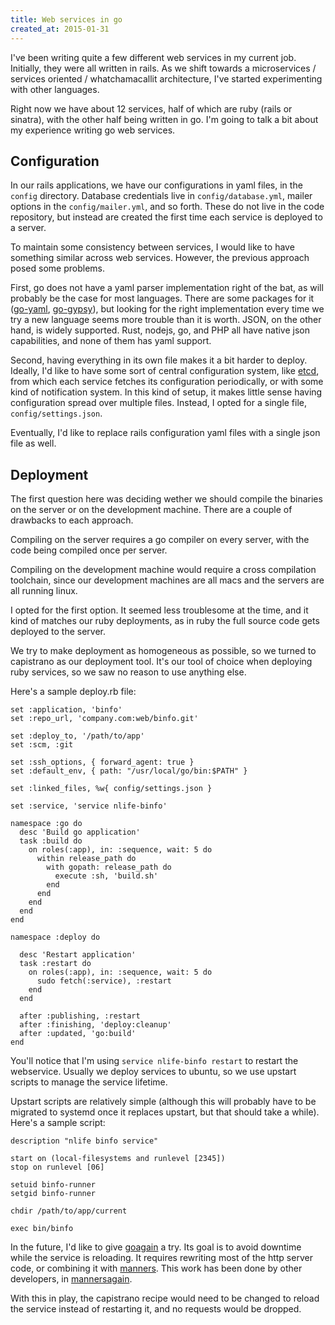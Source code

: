 ```yaml
---
title: Web services in go
created_at: 2015-01-31
---
```

I've been writing quite a few different web services in my current job.
Initially, they were all written in rails. As we shift towards a microservices
/ services oriented / whatchamacallit architecture, I've started experimenting
with other languages.

Right now we have about 12 services, half of which are ruby (rails or sinatra),
with the other half being written in go. I'm going to talk a bit about my
experience writing go web services.


Configuration
-------------

In our rails applications, we have our configurations in yaml files, in the
`config` directory. Database credentials live in `config/database.yml`, mailer
options in the `config/mailer.yml`, and so forth. These do not live in the code
repository, but instead are created the first time each service is deployed to
a server.

To maintain some consistency between services, I would like to have something
similar across web services. However, the previous approach posed some problems.

First, go does not have a yaml parser implementation right of the bat, as will
probably be the case for most languages. There are some packages for it
([go-yaml](https://github.com/go-yaml/yaml),
[go-gypsy](https://github.com/kylelemons/go-gypsy)), but looking for the right
implementation every time we try a new language seems more trouble than it is
worth. JSON, on the other hand, is widely supported. Rust, nodejs, go, and PHP
all have native json capabilities, and none of them has yaml support.

Second, having everything in its own file makes it a bit harder to deploy.
Ideally, I'd like to have some sort of central configuration system, like
[etcd](https://github.com/coreos/etcd), from which each service fetches its
configuration periodically, or with some kind of notification system. In this
kind of setup, it makes little sense having configuration spread over multiple
files. Instead, I opted for a single file, `config/settings.json`.

Eventually, I'd like to replace rails configuration yaml files with a single
json file as well.

Deployment
----------

The first question here was deciding wether we should compile the binaries on
the server or on the development machine. There are a couple of drawbacks to
each approach.

Compiling on the server requires a go compiler on every server, with the code
being compiled once per server.

Compiling on the development machine would require a cross compilation
toolchain, since our development machines are all macs and the servers are all
running linux.

I opted for the first option. It seemed less troublesome at the time, and it
kind of matches our ruby deployments, as in ruby the full source code gets
deployed to the server.

We try to make deployment as homogeneous as possible, so we turned to
capistrano as our deployment tool. It's our tool of choice when deploying ruby
services, so we saw no reason to use anything else.

Here's a sample deploy.rb file:

~~~~
set :application, 'binfo'
set :repo_url, 'company.com:web/binfo.git'

set :deploy_to, '/path/to/app'
set :scm, :git

set :ssh_options, { forward_agent: true }
set :default_env, { path: "/usr/local/go/bin:$PATH" }

set :linked_files, %w{ config/settings.json }

set :service, 'service nlife-binfo'

namespace :go do
  desc 'Build go application'
  task :build do
    on roles(:app), in: :sequence, wait: 5 do
      within release_path do
        with gopath: release_path do
          execute :sh, 'build.sh'
        end
      end
    end
  end
end

namespace :deploy do

  desc 'Restart application'
  task :restart do
    on roles(:app), in: :sequence, wait: 5 do
      sudo fetch(:service), :restart
    end
  end

  after :publishing, :restart
  after :finishing, 'deploy:cleanup'
  after :updated, 'go:build'
end
~~~~

You'll notice that I'm using `service nlife-binfo restart` to restart the
webservice.  Usually we deploy services to ubuntu, so we use upstart scripts to
manage the service lifetime.

Upstart scripts are relatively simple (although this will probably have to be
migrated to systemd once it replaces upstart, but that should take a while).
Here's a sample script:

~~~~
description "nlife binfo service"

start on (local-filesystems and runlevel [2345])
stop on runlevel [06]

setuid binfo-runner
setgid binfo-runner

chdir /path/to/app/current

exec bin/binfo
~~~~

In the future, I'd like to give [goagain](https://github.com/rcrowley/goagain)
a try. Its goal is to avoid downtime while the service is reloading.  It
requires rewriting most of the http server code, or combining it with
[manners](https://github.com/braintree/manners). This work has been done by
other developers, in [mannersagain](https://github.com/cupcake/mannersagain).

With this in play, the capistrano recipe would need to be changed to reload the
service instead of restarting it, and no requests would be dropped.
